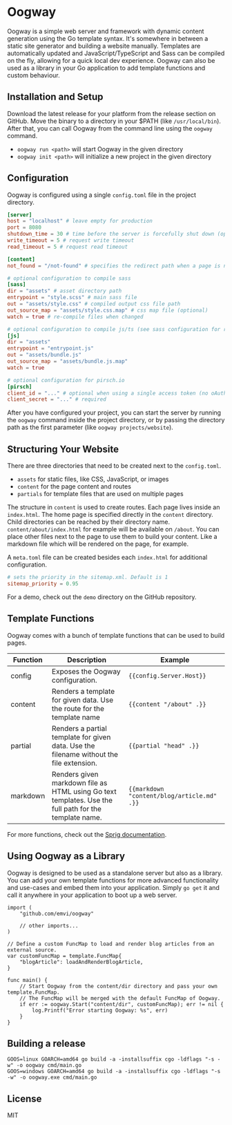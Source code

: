# Oogway

Oogway is a simple web server and framework with dynamic content generation using the Go template syntax.
It's somewhere in between a static site generator and building a website manually.
Templates are automatically updated and JavaScript/TypeScript and Sass can be compiled on the fly, allowing for a quick local dev experience.
Oogway can also be used as a library in your Go application to add template functions and custom behaviour.

## Installation and Setup

Download the latest release for your platform from the release section on GitHub.
Move the binary to a directory in your $PATH (like `/usr/local/bin`).
After that, you can call Oogway from the command line using the `oogway` command.

* `oogway run <path>` will start Oogway in the given directory
* `oogway init <path>` will initialize a new project in the given directory

## Configuration

Oogway is configured using a single `config.toml` file in the project directory.

```toml
[server]
host = "localhost" # leave empty for production
port = 8080
shutdown_time = 30 # time before the server is forcefully shut down (optional)
write_timeout = 5 # request write timeout
read_timeout = 5 # request read timeout

[content]
not_found = "/not-found" # specifies the redirect path when a page is not found

# optional configuration to compile sass
[sass]
dir = "assets" # asset directory path
entrypoint = "style.scss" # main sass file
out = "assets/style.css" # compiled output css file path
out_source_map = "assets/style.css.map" # css map file (optional)
watch = true # re-compile files when changed

# optional configuration to compile js/ts (see sass configuration for reference)
[js]
dir = "assets"
entrypoint = "entrypoint.js"
out = "assets/bundle.js"
out_source_map = "assets/bundle.js.map"
watch = true

# optional configuration for pirsch.io
[pirsch]
client_id = "..." # optional when using a single access token (no oAuth)
client_secret = "..." # required
```

After you have configured your project, you can start the server by running the `oogway` command inside the project directory, or by passing the directory path as the first parameter (like `oogway projects/website`).

## Structuring Your Website

There are three directories that need to be created next to the `config.toml`.

* `assets` for static files, like CSS, JavaScript, or images
* `content` for the page content and routes
* `partials` for template files that are used on multiple pages

The structure in `content` is used to create routes. Each page lives inside an `index.html`.
The home page is specified directly in the `content` directory.
Child directories can be reached by their directory name. `content/about/index.html` for example will be available on `/about`.
You can place other files next to the page to use them to build your content.
Like a markdown file which will be rendered on the page, for example.

A `meta.toml` file can be created besides each `index.html` for additional configuration.

```toml
# sets the priority in the sitemap.xml. Default is 1
sitemap_priority = 0.95
```

For a demo, check out the `demo` directory on the GitHub repository.

## Template Functions

Oogway comes with a bunch of template functions that can be used to build pages.

| Function | Description | Example |
| - | - | - |
| config | Exposes the Oogway configuration. | `{{config.Server.Host}}` |
| content | Renders a template for given data. Use the route for the template name | `{{content "/about" .}}` |
| partial | Renders a partial template for given data. Use the filename without the file extension. | `{{partial "head" .}}` |
| markdown | Renders given markdown file as HTML using Go text templates. Use the full path for the template name. | `{{markdown "content/blog/article.md" .}}` |

For more functions, check out the [Sprig documentation](github.com/Masterminds/sprig).

## Using Oogway as a Library

Oogway is designed to be used as a standalone server but also as a library.
You can add your own template functions for more advanced functionality and use-cases and embed them into your application.
Simply `go get` it and call it anywhere in your application to boot up a web server.

```
import (
	"github.com/emvi/oogway"
	
	// other imports...
)

// Define a custom FuncMap to load and render blog articles from an external source.
var customFuncMap = template.FuncMap{
    "blogArticle": loadAndRenderBlogArticle,
}

func main() {
    // Start Oogway from the content/dir directory and pass your own template.FuncMap.
    // The FuncMap will be merged with the default FuncMap of Oogway.
	if err := oogway.Start("content/dir", customFuncMap); err != nil {
		log.Printf("Error starting Oogway: %s", err)
	}
}
```

## Building a release

```
GOOS=linux GOARCH=amd64 go build -a -installsuffix cgo -ldflags "-s -w" -o oogway cmd/main.go
GOOS=windows GOARCH=amd64 go build -a -installsuffix cgo -ldflags "-s -w" -o oogway.exe cmd/main.go
```

## License

MIT
